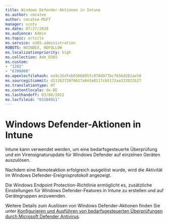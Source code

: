 ```yaml
---
title: Windows Defender-Aktionen in Intune
ms.author: cmcatee
author: cmcatee-MSFT
manager: scotv
ms.date: 07/27/2020
ms.audience: Admin
ms.topic: article
ms.service: o365-administration
ROBOTS: NOINDEX, NOFOLLOW
ms.localizationpriority: high
ms.collection: Adm_O365
ms.custom:
- "1282"
- "6700008"
ms.openlocfilehash: ea9c35dfeb0306895fc078d977bcf656d282ae50
ms.sourcegitcommit: d11262728f0617a843a0117cb5172aa322022b27
ms.translationtype: HT
ms.contentlocale: de-DE
ms.lasthandoff: 03/08/2022
ms.locfileid: "63164911"
---
```

# <a name="windows-defender-actions-in-intune"></a>Windows Defender-Aktionen in Intune

Intune kann verwendet werden, um eine bedarfsgesteuerte Überprüfung und ein Virensignaturupdate für Windows Defender auf einzelnen Geräten auszulösen.

Nachdem eine Remoteaktion erfolgreich ausgelöst wurde, wird die Aktivität im Windows Defender-Ereignisprotokoll angezeigt.

Die Windows Endpoint Protection-Richtlinie ermöglicht es, zusätzliche Einstellungen für Windows Defender-Features in Intune zu erstellen und auf Gerätegruppen anzuwenden.

Weitere Details zum Auslösen von Windows Defender-Aktionen finden Sie unter [Konfigurieren und Ausführen von bedarfsgesteuerten Überprüfungen durch Microsoft Defender Antivirus](https://docs.microsoft.com/windows/security/threat-protection/windows-defender-antivirus/run-scan-windows-defender-antivirus).